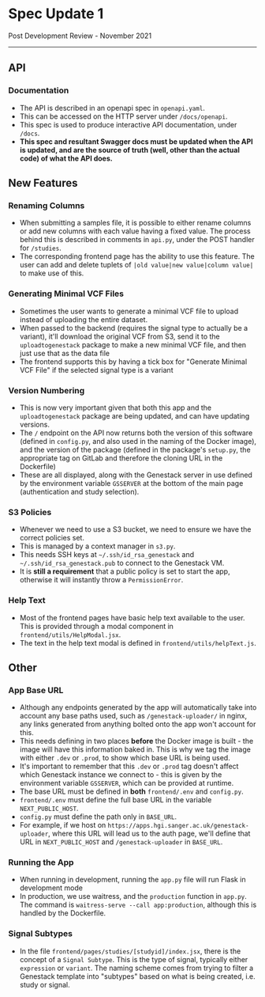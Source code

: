 # Spec Update 1

Post Development Review - November 2021

---

## API

### Documentation
- The API is described in an openapi spec in `openapi.yaml`.
- This can be accessed on the HTTP server under `/docs/openapi`.
- This spec is used to produce interactive API documentation, under `/docs`.
- **This spec and resultant Swagger docs must be updated when the API is updated, and are the source of truth (well, other than the actual code) of what the API does.**

## New Features

### Renaming Columns

- When submitting a samples file, it is possible to either rename columns or add new columns with each value having a fixed value. The process behind this is described in comments in `api.py`, under the POST handler for `/studies`.
- The corresponding frontend page has the ability to use this feature. The user can add and delete tuplets of ```|old value|new value|column value|``` to make use of this.

### Generating Minimal VCF Files
- Sometimes the user wants to generate a minimal VCF file to upload instead of uploading the entire dataset.
- When passed to the backend (requires the signal type to actually be a variant), it'll download the original VCF from S3, send it to the `uploadtogenestack` package to make a new minimal VCF file, and then just use that as the data file
- The frontend supports this by having a tick box for "Generate Minimal VCF File" if the selected signal type is a variant

### Version Numbering
- This is now very important given that both this app and the `uploadtogenestack` package are being updated, and can have updating versions.
- The `/` endpoint on the API now returns both the version of this software (defined in `config.py`, and also used in the naming of the Docker image), and the version of the package (defined in the package's `setup.py`, the appropriate tag on GitLab and therefore the cloning URL in the Dockerfile)
- These are all displayed, along with the Genestack server in use defined by the environment variable `GSSERVER` at the bottom of the main page (authentication and study selection).

### S3 Policies
- Whenever we need to use a S3 bucket, we need to ensure we have the correct policies set.
- This is managed by a context manager in `s3.py`.
- This needs SSH keys at `~/.ssh/id_rsa_genestack` and `~/.ssh/id_rsa_genestack.pub` to connect to the Genestack VM.
- It is **still a requirement** that a public policy is set to start the app, otherwise it will instantly throw a `PermissionError`.

### Help Text
- Most of the frontend pages have basic help text available to the user. This is provided through a modal component in `frontend/utils/HelpModal.jsx`.
- The text in the help text modal is defined in `frontend/utils/helpText.js`.

## Other

### App Base URL
- Although any endpoints generated by the app will automatically take into account any base paths used, such as `/genestack-uploader/` in nginx, any links generated from anything bolted onto the app won't account for this. 
- This needs defining in two places **before** the Docker image is built - the image will have this information baked in. This is why we tag the image with either `.dev` or `.prod`, to show which base URL is being used.
- It's important to remember that this `.dev` or `.prod` tag doesn't affect which Genestack instance we connect to - this is given by the environment variable `GSSERVER`, which can be provided at runtime.
- The base URL must be defined in **both** `frontend/.env` and `config.py`.
- `frontend/.env` must define the full base URL in the variable `NEXT_PUBLIC_HOST`.
- `config.py` must define the path only in `BASE_URL`.
- For example, if we host on `https://apps.hgi.sanger.ac.uk/genestack-uploader`, where this URL will lead us to the auth page, we'll define that URL in `NEXT_PUBLIC_HOST` and `/genestack-uploader` in `BASE_URL`.

### Running the App
- When running in development, running the `app.py` file will run Flask in development mode
- In production, we use waitress, and the `production` function in `app.py`. The command is `waitress-serve --call app:production`, although this is handled by the Dockerfile.

### Signal Subtypes
- In the file `frontend/pages/studies/[studyid]/index.jsx`, there is the concept of a `Signal Subtype`. This is the type of signal, typically either `expression` or `variant`. The naming scheme comes from trying to filter a Genestack template into "subtypes" based on what is being created, i.e. study or signal.